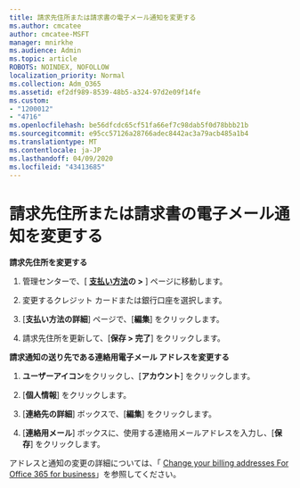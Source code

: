 ```yaml
---
title: 請求先住所または請求書の電子メール通知を変更する
ms.author: cmcatee
author: cmcatee-MSFT
manager: mnirkhe
ms.audience: Admin
ms.topic: article
ROBOTS: NOINDEX, NOFOLLOW
localization_priority: Normal
ms.collection: Adm_O365
ms.assetid: ef2df989-8539-48b5-a324-97d2e09f14fe
ms.custom:
- "1200012"
- "4716"
ms.openlocfilehash: be56dfcdc65cf51fa66ef7c98dab5f0d78bbb21b
ms.sourcegitcommit: e95cc57126a28766adec8442ac3a79acb485a1b4
ms.translationtype: MT
ms.contentlocale: ja-JP
ms.lasthandoff: 04/09/2020
ms.locfileid: "43413685"
---
```

# <a name="change-billing-address-or-billing-email-notifications"></a>請求先住所または請求書の電子メール通知を変更する

**請求先住所を変更する**

1. 管理センターで、[ **[支払い方法](https://go.microsoft.com/fwlink/p/?linkid=2018806)の >** ] ページに移動します。

2. 変更するクレジット カードまたは銀行口座を選択します。

3. [**支払い方法の詳細**] ページで、[**編集**] をクリックします。

4. 請求先住所を更新して、[**保存 > 完了**] をクリックします。

**請求通知の送り先である連絡用電子メール アドレスを変更する** 

1. **ユーザーアイコン**をクリックし、[**アカウント**] をクリックします。

2. [**個人情報**] をクリックします。

3. [**連絡先の詳細**] ボックスで、[**編集**] をクリックします。

4. [**連絡用メール**] ボックスに、使用する連絡用メールアドレスを入力し、[**保存**] をクリックします。

アドレスと通知の変更の詳細については、「 [Change your billing addresses For Office 365 for business](https://docs.microsoft.com/microsoft-365/commerce/billing-and-payments/change-your-billing-addresses?view=o365-worldwide)」を参照してください。
